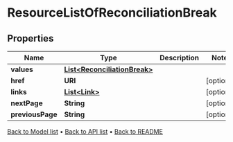 

# ResourceListOfReconciliationBreak


## Properties

| Name | Type | Description | Notes |
|------------ | ------------- | ------------- | -------------|
|**values** | [**List&lt;ReconciliationBreak&gt;**](ReconciliationBreak.md) |  |  |
|**href** | **URI** |  |  [optional] |
|**links** | [**List&lt;Link&gt;**](Link.md) |  |  [optional] |
|**nextPage** | **String** |  |  [optional] |
|**previousPage** | **String** |  |  [optional] |



[Back to Model list](../README.md#documentation-for-models) &#8226; [Back to API list](../README.md#documentation-for-api-endpoints) &#8226; [Back to README](../README.md)


